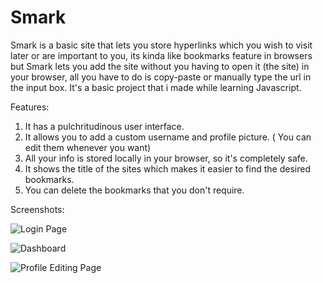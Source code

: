 # Smark 
Smark is a basic site that lets you store hyperlinks which you wish to visit later or are important to you, its kinda like bookmarks feature in browsers but Smark lets you add the site without you having to open it (the site) in your browser, all you have to do is copy-paste or manually type the url in the input box. It's a basic project that i made while learning Javascript.

Features:
1. It has a pulchritudinous user interface.
2. It allows you to add a custom username and profile picture. ( You can edit them whenever you want)
3. All your info is stored locally in your browser, so it's completely safe.
4. It shows the title of the sites which makes it easier to find the desired bookmarks.
5. You can delete the bookmarks that you don't require.

Screenshots:

![Login Page](https://github.com/sudo-nick16/smark/blob/main/ss/login%20page.PNG)

![Dashboard](https://github.com/sudo-nick16/smark/blob/main/ss/dashboard%20page.PNG)

![Profile Editing Page](https://github.com/sudo-nick16/smark/blob/main/ss/editing%20profile%20page.PNG)

